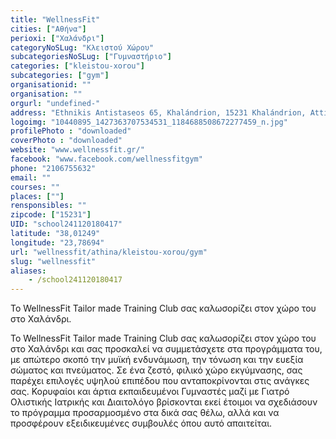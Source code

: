 ```yaml
---
title: "WellnessFit"
cities: ["Αθήνα"]
perioxi: ["Χαλάνδρι"]
categoryNoSLug: "Κλειστού Χώρου"
subcategoriesNoSLug: ["Γυμναστήριο"]
categories: ["kleistou-xorou"]
subcategories: ["gym"]
organisationid: ""
organisation: ""
orgurl: "undefined-"
address: "Ethnikis Antistaseos 65, Khalándrion, 15231 Khalándrion, Attiki, Greece"
logoimg: "10440895_1427363707534531_1184688508672277459_n.jpg"
profilePhoto : "downloaded"
coverPhoto : "downloaded"
website: "www.wellnessfit.gr/"
facebook: "www.facebook.com/wellnessfitgym"
phone: "2106755632"
email: ""
courses: ""
places: [""]
rensponsibles: ""
zipcode: ["15231"]
UID: "school241120180417"
latitude: "38,01249"
longitude: "23,78694"
url: "wellnessfit/athina/kleistou-xorou/gym"
slug: "wellnessfit"
aliases:
    - /school241120180417
---
```



To WellnessFit Tailor made Training Club σας καλωσορίζει στον χώρο του στo Χαλάνδρι.

To WellnessFit Tailor made Training Club σας καλωσορίζει στον χώρο του στo Χαλάνδρι και σας προσκαλεί να συμμετάσχετε στα προγράμματα του, με απώτερο σκοπό την μυϊκή ενδυνάμωση, την τόνωση και την ευεξία σώματος και πνεύματος. Σε ένα ζεστό, φιλικό χώρο εκγύμνασης, σας παρέχει επιλογές υψηλού επιπέδου που ανταποκρίνονται στις ανάγκες σας. Κορυφαίοι και άρτια εκπαιδευμένοι Γυμναστές μαζί με Γιατρό Ολιστικής Ιατρικής και Διαιτολόγο βρίσκονται εκεί έτοιμοι να σχεδιάσουν το πρόγραμμα προσαρμοσμένο στα δικά σας θέλω, αλλά και να προσφέρουν εξειδικευμένες συμβουλές όπου αυτό απαιτείται.
